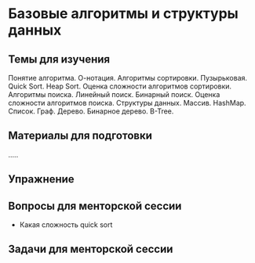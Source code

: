 # Базовые алгоритмы и структуры данных

## Темы для изучения
Понятие алгоритма. О-нотация.
Алгоритмы сортировки. Пузырьковая. Quick Sort. Heap Sort. Оценка сложности алгоритмов сортировки.
Алгоритмы поиска. Линейный поиск. Бинарный поиск. Оценка сложности алгоритмов поиска.
Структуры данных. Массив. HashMap. Список. Граф. Дерево. Бинарное дерево. B-Tree.

## Материалы для подготовки
.....

## Упражнение


## Вопросы для менторской сессии
* Какая сложность  quick sort 
## Задачи для менторской сессии
